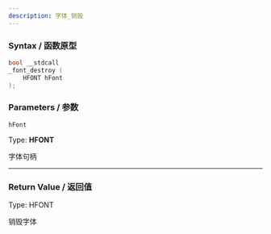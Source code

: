 ```yaml
---
description: 字体_销毁
---
```


### Syntax / 函数原型

```C++
bool __stdcall 
_font_destroy (
    HFONT hFont
);
```


### Parameters / 参数

`hFont`

Type: **HFONT**

字体句柄

---

### Return Value / 返回值

Type: HFONT

销毁字体
